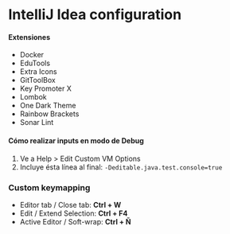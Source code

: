 # IntelliJ Idea configuration

#### Extensiones
- Docker
- EduTools
- Extra Icons
- GitToolBox
- Key Promoter X
- Lombok
- One Dark Theme
- Rainbow Brackets
- Sonar Lint

#### Cómo realizar inputs en modo de Debug
1. Ve a Help > Edit Custom VM Options
2. Incluye ésta línea al final:
`-Deditable.java.test.console=true`

### Custom keymapping

- Editor tab / Close tab: __Ctrl + W__
- Edit / Extend Selection: __Ctrl + F4__
- Active Editor / Soft-wrap: __Ctrl + Ñ__
